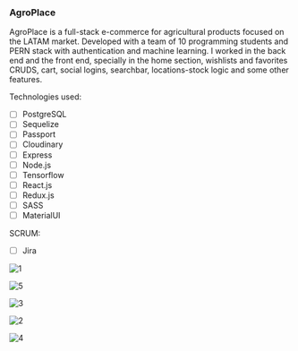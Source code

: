 	
### AgroPlace
    
AgroPlace is a full-stack e-commerce for agricultural products focused on the LATAM market. Developed with a team of 10 programming students and PERN stack with authentication and machine learning. I worked in the back end and the front end, specially in the home section, wishlists and favorites CRUDS, cart, social logins, searchbar, locations-stock logic and some other features.

Technologies used:
 - [ ] PostgreSQL
 - [ ] Sequelize
 - [ ] Passport
 - [ ] Cloudinary
 - [ ] Express
 - [ ] Node.js
 - [ ] Tensorflow
 - [ ] React.js
 - [ ] Redux.js
 - [ ] SASS
 - [ ] MaterialUI

SCRUM:
- [ ] Jira
 

![1](https://user-images.githubusercontent.com/73494684/118510401-50039c00-b707-11eb-9077-76f1cddbde4b.png)


![5](https://user-images.githubusercontent.com/73494684/118510431-56921380-b707-11eb-9f5a-39671ea8cf59.png)


![3](https://user-images.githubusercontent.com/73494684/118510457-5c87f480-b707-11eb-9099-cacb75c8afeb.png)


![2](https://user-images.githubusercontent.com/73494684/118510488-627dd580-b707-11eb-98b7-c6414f3a44a3.png)


![4](https://user-images.githubusercontent.com/73494684/118510514-690c4d00-b707-11eb-92cd-d4b818e53360.png)

